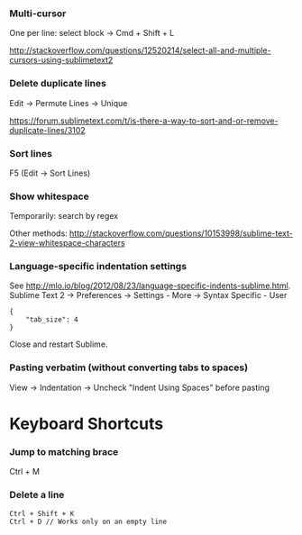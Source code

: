 ### Multi-cursor
One per line: select block -> Cmd + Shift + L

http://stackoverflow.com/questions/12520214/select-all-and-multiple-cursors-using-sublimetext2


### Delete duplicate lines
Edit -> Permute Lines -> Unique

https://forum.sublimetext.com/t/is-there-a-way-to-sort-and-or-remove-duplicate-lines/3102


### Sort lines
F5 (Edit -> Sort Lines)


### Show whitespace
Temporarily: search by regex

Other methods: http://stackoverflow.com/questions/10153998/sublime-text-2-view-whitespace-characters


### Language-specific indentation settings

See http://mlo.io/blog/2012/08/23/language-specific-indents-sublime.html. Sublime Text 2 -> Preferences -> Settings - More -> Syntax Specific - User
```
{
    "tab_size": 4
}
```
Close and restart Sublime.

### Pasting verbatim (without converting tabs to spaces)
View -> Indentation -> Uncheck "Indent Using Spaces" before pasting

# Keyboard Shortcuts

### Jump to matching brace
Ctrl + M

### Delete a line
```
Ctrl + Shift + K
Ctrl + D // Works only on an empty line
```